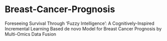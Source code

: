 # Breast-Cancer-Prognosis
Foreseeing Survival Through ‘Fuzzy Intelligence’: A Cognitively-Inspired Incremental Learning Based de novo Model for Breast Cancer Prognosis by Multi-Omics Data Fusion
